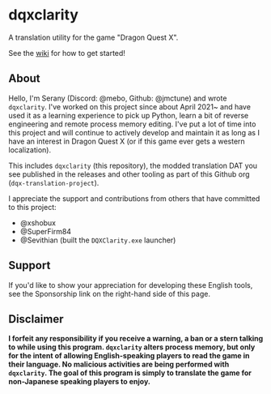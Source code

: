 # dqxclarity

A translation utility for the game "Dragon Quest X".

See the [wiki](https://github.com/dqx-translation-project/dqxclarity/wiki) for how to get started!

## About

Hello, I'm Serany (Discord: @mebo, Github: @jmctune) and wrote `dqxclarity`. I've worked on this project since about April 2021~ and have used it as a learning experience to pick up Python, learn a bit of reverse engineering and remote process memory editing. I've put a lot of time into this project and will continue to actively develop and maintain it as long as I have an interest in Dragon Quest X (or if this game ever gets a western localization).

This includes `dqxclarity` (this repository), the modded translation DAT you see published in the releases and other tooling as part of this Github org (`dqx-translation-project`).

I appreciate the support and contributions from others that have committed to this project:

- @xshobux
- @SuperFirm84
- @Sevithian (built the `DQXClarity.exe` launcher)

## Support

If you'd like to show your appreciation for developing these English tools, see the Sponsorship link on the right-hand side of this page.

## Disclaimer

**I forfeit any responsibility if you receive a warning, a ban or a stern talking to while using this program. `dqxclarity` alters process memory, but only for the intent of allowing English-speaking players to read the game in their language. No malicious activities are being performed with `dqxclarity`. The goal of this program is simply to translate the game for non-Japanese speaking players to enjoy.**

